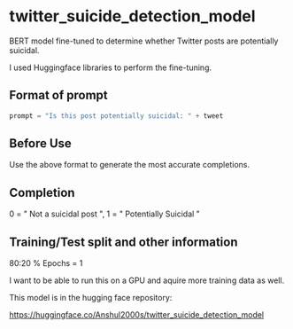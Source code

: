 # twitter_suicide_detection_model

BERT model fine-tuned to determine whether Twitter posts are potentially suicidal.


I used Huggingface libraries to perform the fine-tuning.


## Format of prompt  

```python
prompt = "Is this post potentially suicidal: " + tweet
```

## Before Use
Use the above format to generate the most accurate completions.

## Completion
0 = " Not a suicidal post ", 
1 = " Potentially Suicidal "

## Training/Test split and other information

80:20 %
Epochs = 1

I want to be able to run this on a GPU and aquire more training data as well.

This model is in the hugging face repository:

https://huggingface.co/Anshul2000s/twitter_suicide_detection_model
